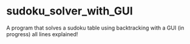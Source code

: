 # sudoku_solver_with_GUI
A program that solves a sudoku table using backtracking with a GUI (in progress) all lines explained!
